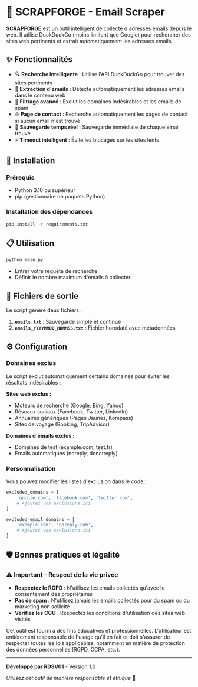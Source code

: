 # 📧 SCRAPFORGE - Email Scraper

**SCRAPFORGE** est un outil intelligent de collecte d'adresses emails depuis le web. Il utilise DuckDuckGo (moins limitant que Google) pour rechercher des sites web pertinents et extrait automatiquement les adresses emails.

## ✨ Fonctionnalités

- 🔍 **Recherche intelligente** : Utilise l'API DuckDuckGo pour trouver des sites pertinents
- 📧 **Extraction d'emails** : Détecte automatiquement les adresses emails dans le contenu web
- 🎯 **Filtrage avancé** : Exclut les domaines indésirables et les emails de spam
- 🌐 **Page de contact** : Recherche automatiquement les pages de contact si aucun email n'est trouvé
- 💾 **Sauvegarde temps réel** : Sauvegarde immédiate de chaque email trouvé
- ⚡ **Timeout intelligent** : Évite les blocages sur les sites lents

## 🚀 Installation

### Prérequis
- Python 3.10 ou supérieur
- pip (gestionnaire de paquets Python)

### Installation des dépendances

```bash
pip install -r requirements.txt
```

## 📋 Utilisation

```bash
python main.py
```

- Entrer votre requête de recherche
- Définir le nombre maximum d'emails à collecter


## 📁 Fichiers de sortie

Le script génère deux fichiers :

1. **`emails.txt`** : Sauvegarde simple et continue
2. **`emails_YYYYMMDD_HHMMSS.txt`** : Fichier horodaté avec métadonnées


## ⚙️ Configuration

### Domaines exclus

Le script exclut automatiquement certains domaines pour éviter les résultats indésirables :

**Sites web exclus :**
- Moteurs de recherche (Google, Bing, Yahoo)
- Réseaux sociaux (Facebook, Twitter, LinkedIn)
- Annuaires génériques (Pages Jaunes, Kompass)
- Sites de voyage (Booking, TripAdvisor)

**Domaines d'emails exclus :**
- Domaines de test (example.com, test.fr)
- Emails automatiques (noreply, donotreply)

### Personnalisation

Vous pouvez modifier les listes d'exclusion dans le code :

```python
excluded_domains = [
    'google.com', 'facebook.com', 'twitter.com',
    # Ajoutez vos exclusions ici
]

excluded_email_domains = [
    'example.com', 'noreply.com',
    # Ajoutez vos exclusions ici
]
```

## 🛡️ Bonnes pratiques et légalité

### ⚠️ Important - Respect de la vie privée

- **Respectez le RGPD** : N'utilisez les emails collectés qu'avec le consentement des propriétaires
- **Pas de spam** : N'utilisez jamais les emails collectés pour du spam ou du marketing non sollicité
- **Vérifiez les CGU** : Respectez les conditions d'utilisation des sites web visités

Cet outil est fourni à des fins éducatives et professionnelles. L'utilisateur est entièrement responsable de l'usage qu'il en fait et doit s'assurer de respecter toutes les lois applicables, notamment en matière de protection des données personnelles (RGPD, CCPA, etc.).

---

**Développé par RDSV01** - Version 1.0

*Utilisez cet outil de manière responsable et éthique* 🚀
